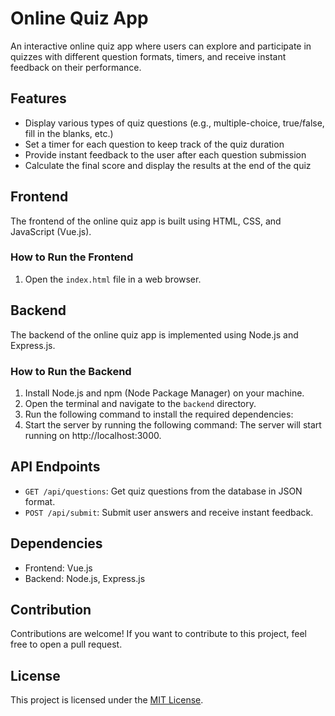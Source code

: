 # Online Quiz App

An interactive online quiz app where users can explore and participate in quizzes with different question formats, timers, and receive instant feedback on their performance.

## Features

- Display various types of quiz questions (e.g., multiple-choice, true/false, fill in the blanks, etc.)
- Set a timer for each question to keep track of the quiz duration
- Provide instant feedback to the user after each question submission
- Calculate the final score and display the results at the end of the quiz

## Frontend

The frontend of the online quiz app is built using HTML, CSS, and JavaScript (Vue.js).

### How to Run the Frontend

1. Open the `index.html` file in a web browser.

## Backend

The backend of the online quiz app is implemented using Node.js and Express.js.

### How to Run the Backend

1. Install Node.js and npm (Node Package Manager) on your machine.
2. Open the terminal and navigate to the `backend` directory.
3. Run the following command to install the required dependencies:
4. Start the server by running the following command:
The server will start running on http://localhost:3000.

## API Endpoints

- `GET /api/questions`: Get quiz questions from the database in JSON format.
- `POST /api/submit`: Submit user answers and receive instant feedback.

## Dependencies

- Frontend: Vue.js
- Backend: Node.js, Express.js

## Contribution

Contributions are welcome! If you want to contribute to this project, feel free to open a pull request.

## License

This project is licensed under the [MIT License](LICENSE).

